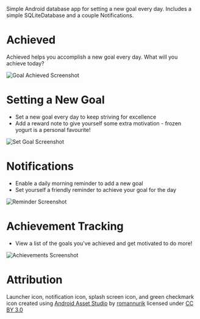 Simple Android database app for setting a new goal every day. 
Includes a simple SQLiteDatabase and a couple Notifications.

# Achieved
Achieved helps you accomplish a new goal every day. What will you achieve today?

![Goal Achieved Screenshot](/screenshots/today_goal_achieved.png?raw=true "Goal Achieved Screenshot")

# Setting a New Goal
- Set a new goal every day to keep striving for excellence
- Add a reward note to give yourself some extra motivation - frozen yogurt is a personal favourite!

![Set Goal Screenshot](/screenshots/set_new_goal.png?raw=true "Set Goal Screenshot")


# Notifications
- Enable a daily morning reminder to add a new goal
- Set yourself a friendly reminder to achieve your goal for the day

![Reminder Screenshot](/screenshots/set_new_goal_time.png?raw=true "Reminder Screenshot")

# Achievement Tracking
- View a list of the goals you've achieved and get motivated to do more!

![Achievements Screenshot](/screenshots/achievements_list.png?raw=true "Achievements Screenshot")

# Attribution
Launcher icon, notification icon, splash screen icon, and green checkmark icon created using [Android Asset Studio](https://github.com/romannurik/AndroidAssetStudio) by [romannurik](https://github.com/romannurik) licensed under [CC BY 3.0](http://creativecommons.org/licenses/by/3.0/)
